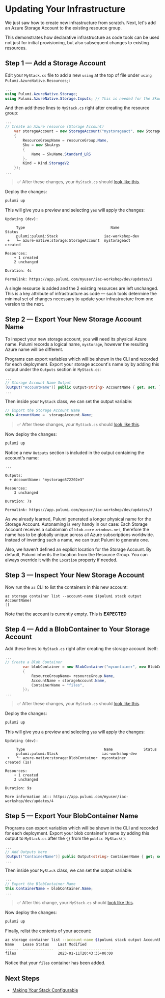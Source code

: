 # Updating Your Infrastructure

We just saw how to create new infrastructure from scratch. Next, let's add an Azure Storage Account to the existing resource group.

This demonstrates how declarative infrastructure as code tools can be used not just for initial provisioning, but also subsequent changes to existing resources.

## Step 1 &mdash; Add a Storage Account

Edit your `MyStack.cs` file to add a new `using` at the top of file under `using Pulumi.AzureNative.Resources;`:

```csharp
...
using Pulumi.AzureNative.Storage;
using Pulumi.AzureNative.Storage.Inputs; // This is needed for the SkuArgs
```

And then add these lines to `MyStack.cs` right after creating the resource group:

```csharp
...
// Create an Azure resource (Storage Account)
    var storageAccount = new StorageAccount("mystorageact", new StorageAccountArgs
    {
        ResourceGroupName = resourceGroup.Name,
        Sku = new SkuArgs
        {
            Name = SkuName.Standard_LRS
        },
        Kind = Kind.StorageV2
    });
...
```

> :white_check_mark: After these changes, your `MyStack.cs` should [look like this](./code/04-updating-your-infrastructure/step1.cs).

Deploy the changes:

```bash
pulumi up
```

This will give you a preview and selecting `yes` will apply the changes:

```
Updating (dev):

     Type                                       Name              Status
     pulumi:pulumi:Stack                     iac-workshop-dev
 +   └─ azure-native:storage:StorageAccount  mystorageact         created

Resources:
    + 1 created
    2 unchanged

Duration: 4s

Permalink: https://app.pulumi.com/myuser/iac-workshop/dev/updates/2
```

A single resource is added and the 2 existing resources are left unchanged. This is a key attribute of infrastructure as code &mdash; such tools determine the minimal set of changes necessary to update your infrastructure from one version to the next.

## Step 2 &mdash; Export Your New Storage Account Name

To inspect your new storage account, you will need its physical Azure name. Pulumi records a logical name, `mystorage`, however the resulting Azure name will be different.

Programs can export variables which will be shown in the CLI and recorded for each deployment. Export your storage account's name by by adding this output under the `Outputs` section in `MyStack.cs`:

```csharp
...
// Storage Account Name Output
[Output("AccountName")] public Output<string> AccountName { get; set; }
...
```

Then inside your `MyStack` class, we can set the output variable:

```csharp
// Export the Storage Account Name
this.AccountName =  storageAccount.Name;
```    

> :white_check_mark: After these changes, your `MyStack.cs` should [look like this](./code/04-updating-your-infrastructure/step2.cs).

Now deploy the changes:

```bash
pulumi up
```

Notice a new `Outputs` section is included in the output containing the account's name:

```
...

Outputs:
  + AccountName: "mystorage872202e3"

Resources:
    3 unchanged

Duration: 7s

Permalink: https://app.pulumi.com/myuser/iac-workshop/dev/updates/3
```

As we already learned, Pulumi generated a longer physical name for the Storage Account. Autonaming is very handy in our case: Each Storage Account receives a subdomain of `blob.core.windows.net`, therefore the name has to be globally unique across all Azure subscriptions worldwide. Instead of inventing such a name, we can trust Pulumi to generate one.

Also, we haven’t defined an explicit location for the Storage Account. By default, Pulumi inherits the location from the Resource Group. You can always override it with the `Location` property if needed.

## Step 3 &mdash; Inspect Your New Storage Account

Now run the `az` CLI to list the containers in this new account:

```
az storage container list --account-name $(pulumi stack output AccountName)
[]
```

Note that the account is currently empty. This is **EXPECTED**

## Step 4 &mdash; Add a BlobContainer to Your Storage Account

Add these lines to `MyStack.cs` right after creating the storage account itself:

```csharp
...
// Create a Blob Container
        var blobContainer = new BlobContainer("mycontainer", new BlobContainerArgs
        {
            ResourceGroupName= resourceGroup.Name,
            AccountName = storageAccount.Name,   
            ContainerName = "files",
        });
...
```

> :white_check_mark: After these changes, your `MyStack.cs` should [look like this](./code/04-updating-your-infrastructure/step4.cs).

Deploy the changes:

```bash
pulumi up
```

This will give you a preview and selecting `yes` will apply the changes:

```
Updating (dev):

     Type                                    Name              Status
     pulumi:pulumi:Stack                    iac-workshop-dev
 +   └─ azure-native:storage:BlobContainer  mycontainer         created (1s)

Resources:
    + 1 created
    3 unchanged

Duration: 9s

More information at:: https://app.pulumi.com/myuser/iac-workshop/dev/updates/4
```
## Step 5 &mdash; Export Your BlobContainer Name

Programs can export variables which will be shown in the CLI and recorded for each deployment. Export your blob container's name by adding this output to `MyStack.cs` after the `{}` from the `public MyStack()`:

```csharp
...
// Add Outputs here
[Output("ContainerName")] public Output<string> ContainerName { get; set; }
...
```

Then inside your `MyStack` class, we can set the output variable:

```csharp
...
// Export the BlobContainer Name
this.ContainerName = blobContainer.Name;
...
```

> :white_check_mark: After this change, your `MyStack.cs` should [look like this](./code/03-provisioning-infrastructure/step5.cs).

Now deploy the changes:

```bash
pulumi up
```

Finally, relist the contents of your account:

```bash
az storage container list --account-name $(pulumi stack output AccountName) -o table
Name    Lease Status    Last Modified
------  --------------  -------------------------
files                   2023-01-11T20:43:35+00:00
```

Notice that your `files` container has been added.

## Next Steps

* [Making Your Stack Configurable](./05-making-your-stack-configurable.md)
